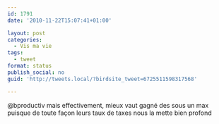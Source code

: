 ```yaml
---
id: 1791
date: '2010-11-22T15:07:41+01:00'

layout: post
categories:
  - Vis ma vie
tags:
  - tweet
format: status
publish_social: no
guid: 'http://tweets.local/?birdsite_tweet=6725511598317568'

---
```


@bproductiv mais effectivement, mieux vaut gagné des sous un max puisque de toute façon leurs taux de taxes nous la mette bien profond